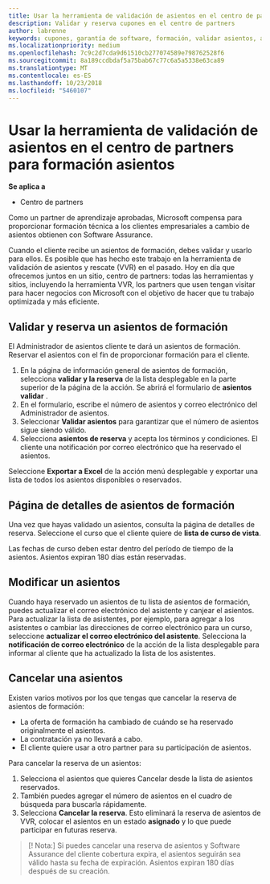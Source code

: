 ```yaml
---
title: Usar la herramienta de validación de asientos en el centro de partners para formación asientos | El centro de partners
description: Validar y reserva cupones en el centro de partners
author: labrenne
keywords: cupones, garantía de software, formación, validar asientos, asientos de reserva
ms.localizationpriority: medium
ms.openlocfilehash: 7c9c2d7cda9d61510cb277074589e798762528f6
ms.sourcegitcommit: 8a189ccdbdaf5a75bab67c77c6a5a5338e63ca89
ms.translationtype: MT
ms.contentlocale: es-ES
ms.lasthandoff: 10/23/2018
ms.locfileid: "5460107"
---
```

# <a name="use-the-voucher-validation-tool-in-partner-center-for-training-vouchers"></a>Usar la herramienta de validación de asientos en el centro de partners para formación asientos

**Se aplica a**

- Centro de partners

Como un partner de aprendizaje aprobadas, Microsoft compensa para proporcionar formación técnica a los clientes empresariales a cambio de asientos obtienen con Software Assurance. 

Cuando el cliente recibe un asientos de formación, debes validar y usarlo para ellos. Es posible que has hecho este trabajo en la herramienta de validación de asientos y rescate (VVR) en el pasado. Hoy en día que ofrecemos juntos en un sitio, centro de partners: todas las herramientas y sitios, incluyendo la herramienta VVR, los partners que usen tengan visitar para hacer negocios con Microsoft con el objetivo de hacer que tu trabajo optimizada y más eficiente.

## <a name="validate-and-reserve-a-training-voucher"></a>Validar y reserva un asientos de formación

El Administrador de asientos cliente te dará un asientos de formación. Reservar el asientos con el fin de proporcionar formación para el cliente.

1.  En la página de información general de asientos de formación, selecciona **validar y la reserva** de la lista desplegable en la parte superior de la página de la acción. Se abrirá el formulario de **asientos validar** .
2.  En el formulario, escribe el número de asientos y correo electrónico del Administrador de asientos.
3.  Seleccionar **Validar asientos** para garantizar que el número de asientos sigue siendo válido. 
4.  Selecciona **asientos de reserva** y acepta los términos y condiciones. El cliente una notificación por correo electrónico que ha reservado el asientos.

Seleccione **Exportar a Excel** de la acción menú desplegable y exportar una lista de todos los asientos disponibles o reservados.

## <a name="training-voucher-details-page"></a>Página de detalles de asientos de formación

Una vez que hayas validado un asientos, consulta la página de detalles de reserva. Seleccione el curso que el cliente quiere de **lista de curso de vista**. 

Las fechas de curso deben estar dentro del período de tiempo de la asientos. Asientos expiran 180 días están reservadas.

## <a name="modify-a-voucher"></a>Modificar un asientos

Cuando haya reservado un asientos de tu lista de asientos de formación, puedes actualizar el correo electrónico del asistente y canjear el asientos. Para actualizar la lista de asistentes, por ejemplo, para agregar a los asistentes o cambiar las direcciones de correo electrónico para un curso, seleccione **actualizar el correo electrónico del asistente**. Selecciona la **notificación de correo electrónico** de la acción de la lista desplegable para informar al cliente que ha actualizado la lista de los asistentes. 

## <a name="cancel-a-voucher"></a>Cancelar una asientos 

Existen varios motivos por los que tengas que cancelar la reserva de asientos de formación: 
- La oferta de formación ha cambiado de cuándo se ha reservado originalmente el asientos.
- La contratación ya no llevará a cabo.
- El cliente quiere usar a otro partner para su participación de asientos.

Para cancelar la reserva de un asientos:

1.  Selecciona el asientos que quieres Cancelar desde la lista de asientos reservados.
2.  También puedes agregar el número de asientos en el cuadro de búsqueda para buscarla rápidamente.
3.  Selecciona **Cancelar la reserva**. Esto eliminará la reserva de asientos de VVR, colocar el asientos en un estado **asignado** y lo que puede participar en futuras reserva.

>[! Nota:] Si puedes cancelar una reserva de asientos y Software Assurance del cliente cobertura expira, el asientos seguirán sea válido hasta su fecha de expiración. Asientos expiran 180 días después de su creación.


